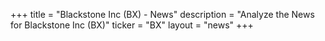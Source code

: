 +++
title = "Blackstone Inc (BX) - News"
description = "Analyze the News for Blackstone Inc (BX)"
ticker = "BX"
layout = "news"
+++

